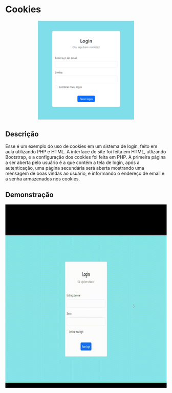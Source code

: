 # Cookies

<div align="center">
<img src="TelaLogin.png" width="300">
</div>

## Descrição
Esse é um exemplo do uso de cookies em um sistema de login, feito em aula utilizando PHP e HTML. A interface do site foi feita em HTML, utlizando Bootstrap, e a configuração dos cookies foi feita em PHP.
A primeira página a ser aberta pelo usuário é a que contém a tela de login, após a autenticação, uma página secundária será aberta mostrando uma mensagem de boas vindas ao usuário, e informando o endereço de email e a senha armazenados nos cookies. 

## Demonstração
<div align="center">
    <img src="https://github.com/stxrkwas/Cookies/blob/d85d8b2947af06be694d16f7dd11d899f99b2af5/Tela-de-Login-com-Cookies.gif" alt="Demonstração" width="700" height="574">
</div>

